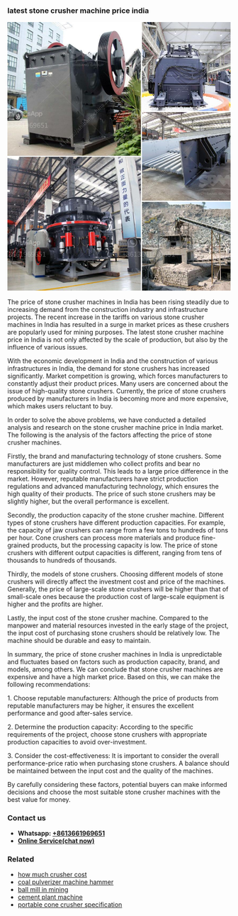 <h3>latest stone crusher machine price india</h3><img src='1708663307.jpg' alt=''><p>The price of stone crusher machines in India has been rising steadily due to increasing demand from the construction industry and infrastructure projects. The recent increase in the tariffs on various stone crusher machines in India has resulted in a surge in market prices as these crushers are popularly used for mining purposes. The latest stone crusher machine price in India is not only affected by the scale of production, but also by the influence of various issues.</p><p>With the economic development in India and the construction of various infrastructures in India, the demand for stone crushers has increased significantly. Market competition is growing, which forces manufacturers to constantly adjust their product prices. Many users are concerned about the issue of high-quality stone crushers. Currently, the price of stone crushers produced by manufacturers in India is becoming more and more expensive, which makes users reluctant to buy.</p><p>In order to solve the above problems, we have conducted a detailed analysis and research on the stone crusher machine price in India market. The following is the analysis of the factors affecting the price of stone crusher machines.</p><p>Firstly, the brand and manufacturing technology of stone crushers. Some manufacturers are just middlemen who collect profits and bear no responsibility for quality control. This leads to a large price difference in the market. However, reputable manufacturers have strict production regulations and advanced manufacturing technology, which ensures the high quality of their products. The price of such stone crushers may be slightly higher, but the overall performance is excellent.</p><p>Secondly, the production capacity of the stone crusher machine. Different types of stone crushers have different production capacities. For example, the capacity of jaw crushers can range from a few tons to hundreds of tons per hour. Cone crushers can process more materials and produce fine-grained products, but the processing capacity is low. The price of stone crushers with different output capacities is different, ranging from tens of thousands to hundreds of thousands.</p><p>Thirdly, the models of stone crushers. Choosing different models of stone crushers will directly affect the investment cost and price of the machines. Generally, the price of large-scale stone crushers will be higher than that of small-scale ones because the production cost of large-scale equipment is higher and the profits are higher.</p><p>Lastly, the input cost of the stone crusher machine. Compared to the manpower and material resources invested in the early stage of the project, the input cost of purchasing stone crushers should be relatively low. The machine should be durable and easy to maintain.</p><p>In summary, the price of stone crusher machines in India is unpredictable and fluctuates based on factors such as production capacity, brand, and models, among others. We can conclude that stone crusher machines are expensive and have a high market price. Based on this, we can make the following recommendations:</p><p>1. Choose reputable manufacturers: Although the price of products from reputable manufacturers may be higher, it ensures the excellent performance and good after-sales service.</p><p>2. Determine the production capacity: According to the specific requirements of the project, choose stone crushers with appropriate production capacities to avoid over-investment.</p><p>3. Consider the cost-effectiveness: It is important to consider the overall performance-price ratio when purchasing stone crushers. A balance should be maintained between the input cost and the quality of the machines.</p><p>By carefully considering these factors, potential buyers can make informed decisions and choose the most suitable stone crusher machines with the best value for money.</p><h3>Contact us</h3><ul><li><strong>Whatsapp:&nbsp;<a href="https://wa.me/8613661969651">+8613661969651</a></strong></li><li><a href="https://swt.shibang-china.com/?git&amp;zhl&amp;latest stone crusher machine price india"><strong>Online Service(chat now)</strong></a></li></ul><h3>Related</h3><ul><li><a href='how much crusher cost.md'>how much crusher cost</a></li><li><a href='coal pulverizer machine hammer.md'>coal pulverizer machine hammer</a></li><li><a href='ball mill in mining.md'>ball mill in mining</a></li><li><a href='cement plant machine.md'>cement plant machine</a></li><li><a href='portable cone crusher specification.md'>portable cone crusher specification</a></li></ul>